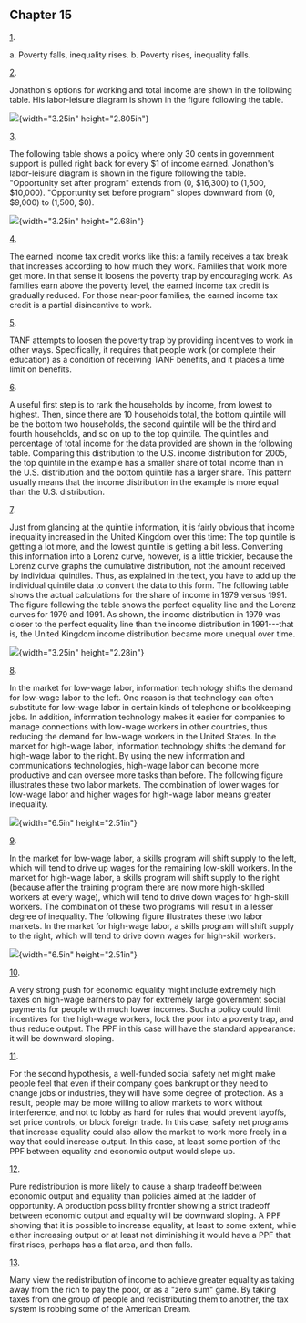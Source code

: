 ## Chapter 15

[1](http://openstax.org/books/principles-microeconomics-3e/pages/15-self-check-questions#ch14mod01_sques01).

a.  Poverty falls, inequality rises.
b.  Poverty rises, inequality falls.

[2](http://openstax.org/books/principles-microeconomics-3e/pages/15-self-check-questions#ch14mod02_sques01).

Jonathon's options for working and total income are shown in the
following table. His labor-leisure diagram is shown in the figure
following the table.

![](media/chapter-15_rId23.jpeg){width="3.25in" height="2.805in"}

[3](http://openstax.org/books/principles-microeconomics-3e/pages/15-self-check-questions#ch14mod02_sques02).

The following table shows a policy where only 30 cents in government
support is pulled right back for every \$1 of income earned. Jonathon's
labor-leisure diagram is shown in the figure following the table.
"Opportunity set after program" extends from (0, \$16,300) to (1,500,
\$10,000). "Opportunity set before program" slopes downward from (0,
\$9,000) to (1,500, \$0).

![](media/chapter-15_rId27.jpeg){width="3.25in" height="2.68in"}

[4](http://openstax.org/books/principles-microeconomics-3e/pages/15-self-check-questions#ch14mod03_sques01).

The earned income tax credit works like this: a family receives a tax
break that increases according to how much they work. Families that work
more get more. In that sense it loosens the poverty trap by encouraging
work. As families earn above the poverty level, the earned income tax
credit is gradually reduced. For those near-poor families, the earned
income tax credit is a partial disincentive to work.

[5](http://openstax.org/books/principles-microeconomics-3e/pages/15-self-check-questions#ch14mod03_sques02).

TANF attempts to loosen the poverty trap by providing incentives to work
in other ways. Specifically, it requires that people work (or complete
their education) as a condition of receiving TANF benefits, and it
places a time limit on benefits.

[6](http://openstax.org/books/principles-microeconomics-3e/pages/15-self-check-questions#ch14mod04_sques01).

A useful first step is to rank the households by income, from lowest to
highest. Then, since there are 10 households total, the bottom quintile
will be the bottom two households, the second quintile will be the third
and fourth households, and so on up to the top quintile. The quintiles
and percentage of total income for the data provided are shown in the
following table. Comparing this distribution to the U.S. income
distribution for 2005, the top quintile in the example has a smaller
share of total income than in the U.S. distribution and the bottom
quintile has a larger share. This pattern usually means that the income
distribution in the example is more equal than the U.S. distribution.

[7](http://openstax.org/books/principles-microeconomics-3e/pages/15-self-check-questions#ch14mod04_sques02).

Just from glancing at the quintile information, it is fairly obvious
that income inequality increased in the United Kingdom over this time:
The top quintile is getting a lot more, and the lowest quintile is
getting a bit less. Converting this information into a Lorenz curve,
however, is a little trickier, because the Lorenz curve graphs the
cumulative distribution, not the amount received by individual
quintiles. Thus, as explained in the text, you have to add up the
individual quintile data to convert the data to this form. The following
table shows the actual calculations for the share of income in 1979
versus 1991. The figure following the table shows the perfect equality
line and the Lorenz curves for 1979 and 1991. As shown, the income
distribution in 1979 was closer to the perfect equality line than the
income distribution in 1991---that is, the United Kingdom income
distribution became more unequal over time.

![](media/chapter-15_rId37.jpeg){width="3.25in" height="2.28in"}

[8](http://openstax.org/books/principles-microeconomics-3e/pages/15-self-check-questions#ch14mod04_sques03).

In the market for low-wage labor, information technology shifts the
demand for low-wage labor to the left. One reason is that technology can
often substitute for low-wage labor in certain kinds of telephone or
bookkeeping jobs. In addition, information technology makes it easier
for companies to manage connections with low-wage workers in other
countries, thus reducing the demand for low-wage workers in the United
States. In the market for high-wage labor, information technology shifts
the demand for high-wage labor to the right. By using the new
information and communications technologies, high-wage labor can become
more productive and can oversee more tasks than before. The following
figure illustrates these two labor markets. The combination of lower
wages for low-wage labor and higher wages for high-wage labor means
greater inequality.

![](media/chapter-15_rId41.jpeg){width="6.5in" height="2.51in"}

[9](http://openstax.org/books/principles-microeconomics-3e/pages/15-self-check-questions#ch14mod04_sques04).

In the market for low-wage labor, a skills program will shift supply to
the left, which will tend to drive up wages for the remaining low-skill
workers. In the market for high-wage labor, a skills program will shift
supply to the right (because after the training program there are now
more high-skilled workers at every wage), which will tend to drive down
wages for high-skill workers. The combination of these two programs will
result in a lesser degree of inequality. The following figure
illustrates these two labor markets. In the market for high-wage labor,
a skills program will shift supply to the right, which will tend to
drive down wages for high-skill workers.

![](media/chapter-15_rId45.jpeg){width="6.5in" height="2.51in"}

[10](http://openstax.org/books/principles-microeconomics-3e/pages/15-self-check-questions#ch14mod05_sques01).

A very strong push for economic equality might include extremely high
taxes on high-wage earners to pay for extremely large government social
payments for people with much lower incomes. Such a policy could limit
incentives for the high-wage workers, lock the poor into a poverty trap,
and thus reduce output. The PPF in this case will have the standard
appearance: it will be downward sloping.

[11](http://openstax.org/books/principles-microeconomics-3e/pages/15-self-check-questions#ch14mod05_sques02).

For the second hypothesis, a well-funded social safety net might make
people feel that even if their company goes bankrupt or they need to
change jobs or industries, they will have some degree of protection. As
a result, people may be more willing to allow markets to work without
interference, and not to lobby as hard for rules that would prevent
layoffs, set price controls, or block foreign trade. In this case,
safety net programs that increase equality could also allow the market
to work more freely in a way that could increase output. In this case,
at least some portion of the PPF between equality and economic output
would slope up.

[12](http://openstax.org/books/principles-microeconomics-3e/pages/15-self-check-questions#ch14mod05_sques03).

Pure redistribution is more likely to cause a sharp tradeoff between
economic output and equality than policies aimed at the ladder of
opportunity. A production possibility frontier showing a strict tradeoff
between economic output and equality will be downward sloping. A PPF
showing that it is possible to increase equality, at least to some
extent, while either increasing output or at least not diminishing it
would have a PPF that first rises, perhaps has a flat area, and then
falls.

[13](http://openstax.org/books/principles-microeconomics-3e/pages/15-self-check-questions#ch14mod05_sques04).

Many view the redistribution of income to achieve greater equality as
taking away from the rich to pay the poor, or as a "zero sum" game. By
taking taxes from one group of people and redistributing them to
another, the tax system is robbing some of the American Dream.
